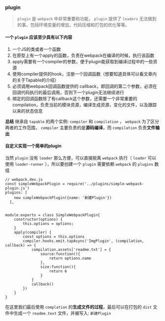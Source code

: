 ### plugin

> `plugin` 是 `webpack` 中非常重要和功能， `plugin` 提供了 `loaders` 无法做到的事，包括环境变量的增加，代码压缩和打包的优化等等。
>  

#### 一个 `plugin` 应该至少具有以下内容

1. 一个JS的类或者一个函数
2. 在原型上有一个apply的函数，负责在webpack在编译的时候，执行该函数
3. apply需要有一个compiler的参数，便于plugin能获取到编译过程中的一些资源
4. 使用compiler提供的hook，注册一个回调函数（想要知道具体可以看文章内的关于Tapable的介绍）
5. 必须调用webpack回调函数提供的 callback，即回调的第二个参数，必须在回调代码执行的最后调用，否则下一个plugin无法继续进行
6. 绑定的回调函数除了有callback这个参数，还需要一个非常重要的compilation，负责当前的模块资源，编译生成资源，变化的文件，以及跟踪以来的状态信息

**总结**
继承自 `tapable` 的两个实例: `compiler` 和 `compilation` ， `webpack` 为了区分两者的工作范围， `compiler` 主要负责的是**源码编译**，而 `compilation` 负责**文件输出**

#### 自定义实现一个简单的plugin

当然 `plugin` 没有 `loader` 那么方便，可以直接脱离 `webpack` 执行（ `loader` 可以使用 `loader-runner` ），所以要创建一个 `plugin` 需要依赖 `webpack` 的 `plugins` 数组

```
// webpack.dev.js
const simpleWebpackPlugin = require('../plugins/simple-webpack-plugin.js')
plugins: [
    new simpleWebpackPlugin({name: '新建Plugin'})
  ],
```

```

module.exports = class SimpleWebpackPlugin{
    constructor(options) {
        this.options = options;
    }
    apply(compiler) {
        const options = this.options
        compiler.hooks.emit.tapAsync('ImgPlugin', (compilation, callback) => {
            compilation.assets['readme.txt'] = {
                source:function(){
                    return options.name
                },
                size:function(){
                    return 6
                }
            }
            callback()
        })
    }
}
```

在这里我们最后使用 `complation` 的**生成文件的过程**，最后可以在打包的 `dist` 文件中生成一个 `readme.text` 文件，并被写入: `新建Plugin`
